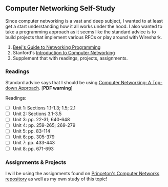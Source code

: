 ## Computer Networking Self-Study

Since computer networking is a vast and deep subject, I wanted to at least get
a start understanding how it all works under the hood. I also wanted to take a
programming approach as it seems like the standard advice is to build projects
that implement various RFCs or play around with Wireshark.

1. [Beej's Guide to Networking Programming](http://beej.us/guide/bgnet/)
2. Stanford's [Introduction to Computer Networking](https://lagunita.stanford.edu/courses/Engineering/Networking-SP/SelfPaced/)
3. Supplement that with readings, projects, assignments.

### Readings

Standard advice says that I should be using [Computer Networking: A Top-down
Approach](http://ce.sharif.edu/courses/94-95/2/ce443-3/resources/root/Book/fqo47.Computer.Networking.A.TopDown.Approach.6th.Edition.pdf). [**PDF warning**]

Readings:
- [ ] Unit 1: Sections 1.1-1.3; 1.5; 2.1
- [ ] Unit 2: Sections 3.1-3.5
- [ ] Unit 3: pp. 22-31; 640-648
- [ ] Unit 4: pp. 259-265; 269-279
- [ ] Unit 5: pp. 83-114
- [ ] Unit 6: pp. 305-379
- [ ] Unit 7: pp. 433-443
- [ ] Unit 8: pp. 671-693

### Assignments & Projects

I will be using the assignments found on [Princeton's Computer Networks
repository](https://github.com/PrincetonUniversity/COS461-Public) as well as my
own study of this topic!
